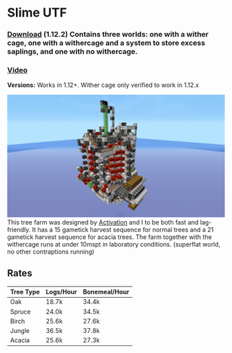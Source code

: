 # Slime UTF
### [Download](https://github.com/Pineapplecake/minecraft-files/raw/master/worlds/Slime_UTF/SlimeUTF.zip) (1.12.2) Contains three worlds: one with a wither cage, one with a withercage and a system to store excess saplings, and one with no withercage.
### [Video](https://youtu.be/xekaCGE76t0)
**Versions:** Works in 1.12+. Wither cage only verified to work in 1.12.x

![Image of Slime UTF](https://github.com/Pineapplecake/minecraft-files/raw/master/worlds/Slime_UTF/Slime_UTF.png)
This tree farm was designed by [Activation](https://www.youtube.com/channel/UCZ840B5e4jmSNLr3QtZEv3w) and I to be both fast and lag-friendly. It has a 15 gametick harvest sequence for normal trees and a 21 gametick harvest sequence for acacia trees. The farm together with the withercage runs at under 10mspt in laboratory conditions. (superflat world, no other contraptions running)
## Rates
Tree Type | Logs/Hour | Bonemeal/Hour
--------- | --------- | -------------
Oak | 18.7k | 34.4k
Spruce | 24.0k | 34.5k
Birch | 25.6k | 27.6k
Jungle | 36.5k | 37.8k
Acacia | 25.6k | 27.3k
